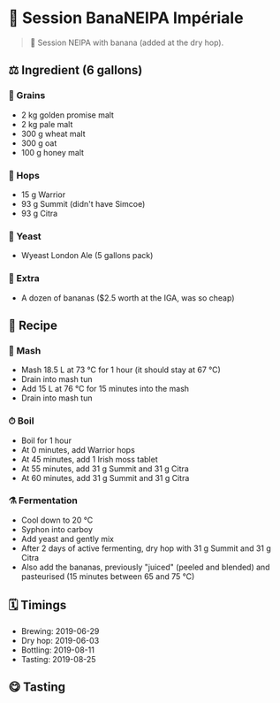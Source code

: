# 🍺 Session BanaNEIPA Impériale

> 📝 Session NEIPA with banana (added at the dry hop).

##  ⚖️ Ingredient (6 gallons)

### 🌾 Grains

* 2 kg golden promise malt
* 2 kg pale malt
* 300 g wheat malt
* 300 g oat
* 100 g honey malt

### 🌿 Hops

* 15 g Warrior
* 93 g Summit (didn't have Simcoe)
* 93 g Citra

### 🧫 Yeast

* Wyeast London Ale (5 gallons pack)

### 🍌 Extra

* A dozen of bananas ($2.5 worth at the IGA, was so cheap)

## 📖 Recipe

### 🚰 Mash

* Mash 18.5 L at 73 °C for 1 hour (it should stay at 67 °C)
* Drain into mash tun
* Add 15 L at 76 °C for 15 minutes into the mash
* Drain into mash tun

### ⏱  Boil

* Boil for 1 hour
* At 0 minutes, add Warrior hops
* At 45 minutes, add 1 Irish moss tablet
* At 55 minutes, add 31 g Summit and 31 g Citra
* At 60 minutes, add 31 g Summit and 31 g Citra

### ⚗️ Fermentation

* Cool down to 20 °C
* Syphon into carboy
* Add yeast and gently mix
* After 2 days of active fermenting, dry hop with 31 g Summit and 31 g Citra
* Also add the bananas, previously "juiced" (peeled and blended) and
  pasteurised (15 minutes between 65 and 75 °C)

## 🗓 Timings

* Brewing: 2019-06-29
* Dry hop: 2019-06-03
* Bottling: 2019-08-11
* Tasting: 2019-08-25

## 😋 Tasting
